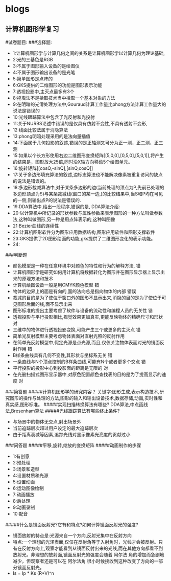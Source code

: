 # blogs
## 计算机图形学复习

#试卷题目:
###选择题:
 * 1:计算机图形学与计算几何之间的关系是计算机图形学以计算几何为理论基础,
 * 2:光的三基色是RGB
 * 3:不属于图形输入设备的是绘图仪
 * 4:不属于图形输出设备的是光笔
 * 5:简单图形是点阵的
 * 6:GKS提供的二维图形的功能是图形表示功能
 * 7:透视投影中,主灭点最多有3个
 * 8:拖曳法不是拾取技术当中拾取一个基本对象的方法
 * 9:在明暗的光滑处理方法中,Gouraud计算工作量比phong方法计算工作量大的说法是错误的
 * 10:光线跟踪算法中包含了光反射和光投射
 * 11:关于NURBS论述中错误的是仅具有仿射不变性,不具有透射不变形,
 * 12:线面比较法属于消隐算法
 * 13:phong明暗处理采用的是法向量插值
 * 14:下面属于几何投影的叙述,错误的是正轴测又可分为正一测，正二测，正三测
 * 15:如果以个长方形使用右边二维图形变换矩阵[[5,0,0],[0,5,0],[5,0,1]],将产生的结果是，图形放大25倍,同时沿X轴方向移动5个绘图单元。
 * 16:旋转矩阵[[cosQ,-sinQ],[sinQ,cosQ]]
 * 17:关于多边形填充算法的叙述,边标志算法也不能解决像素被重复访问的缺点的说法是错误的。
 * 18:多边形裁减算法中,对于某条多边形的边(当前处理的顶点为P,先前已处理的多边形顶点为S)与某条裁减线(窗口的某一边,)的比较结果中,当S和P均在可见的一侧,则输出点P的说法是错误的.
 * 19:DDA算法中,给出一段程序,错误的是,
  DDA算法介绍:
 * 20:以计算机中所记录的形状参数与属性参数来表示图形的一种方法叫做参数法,这种叫做图形,另一种是用点阵表示的,这种叫图像
 * 21:Bezier曲线的连续性
 * 22:计算机图形软件分为图形应用数据结构,图形应用软件和图形支撑软件
 * 23:GKS提供了2D图形绘画的功能,gks提供了二维图形变化的表示功能。
 * 24:

###判断题
 * 颜色模型是一种在任意环境中对颜色的特性和行为的解释方法,  错
 * 计算机图形学是研究如何用计算机将数据转化为图形并在图形显示器上显示出来的原理方法和技术
 * 计算机绘图设备一般是用CMYK颜色模型 错
 * 物体的边界上的面是有向的,面的法向总是指向物体的内部  错误
 * 裁减的目的是为了使位于窗口外的图形不显示出来,消隐的目的是为了使位于可见图形后面的线,面不显示出来
 * 图形标准的提出主要考虑了软件与设备的流动性和编程人员的无关性 错
 * 透视投影与平行投影相比,视觉效果更加真实,更能反映物体的精确尺寸和形状 对
 * 三维中的物体进行透视投影变换,可能产生三个或更多的主灭点 错
 * 简单光反射模型主要考虑物体表面对直射光照的反射作用
 * 在简单光反射模型中,假定光源是点光源,而且,仅仅关注物体表面对光的镜面反射作用 错
 * B样条曲线具有几何不变性,其形状与坐标系无关 错
 * 一条直线与N个顶点控制的B样条曲线,可能有N个或者更多个交点  错
 * 平行投影的投影中心到投影面的距离是无限的 对
 * 在光删扫描式图形显示器中,对原色配置颜色查找表的目的是为了提高显示的速度 对

###简答题
#####计算机图形学的研究内容？
关键字:图形生成,表示构造技术,研究图形的操作与处理的方法,图形的输入和输出设备技术,数据存储,动画,实时性和真实感,图形标准。
#####实现扫描转换算法有哪些?
DDA算法,中点画线法,Bresenham算法
#####光线跟踪算法有哪些终止条件?
 * 与场景中的物体无交点,射出场景外
 * 当前追踪层次超过用户设定的最大追踪层次
 * 由于距离衰减等因素,追踪光线对显示像素光亮度的贡献过小

###问答题
#####平移,旋转,缩放的变换矩阵
#####动画制作的步骤
 * 1:有创意
 * 2:预处理
 * 3:场景和造型
 * 4:设置材质和光源
 * 5:设置动画
 * 6:运动图像绘制
 * 7:动画播放
 * 8:后处理
 * 9:动画录制
 * 10:配音

#####什么是镜面反射光?它有和特点?如何计算镜面反射光的强度?
 * 镜面放射的特点是:光源来自一个方向,反射光集中在反射方向
 * 特点:一个理想的光泽表面,仅仅在反射角等于入射角时，光线才会被反射。只有在反射方向上,观察才能看到从镜面反射出来的光线,而在其他方向都看不到放射光。非理想的放射面,镜面反射光的强度会随着 阿尔法 角的增加而急剧地减少，但观察者还是可以在 阿尔法角 很小时候接收到这种改变了方向的一部分镜面反射光。
 * Is = Ip * Ks (R*V)^n